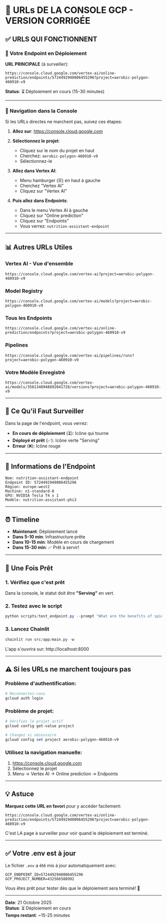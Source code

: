 # 🔗 URLs DE LA CONSOLE GCP - VERSION CORRIGÉE

## ✅ URLS QUI FONCTIONNENT

### 🎯 Votre Endpoint en Déploiement

**URL PRINCIPALE** (à surveiller):
```
https://console.cloud.google.com/vertex-ai/online-prediction/endpoints/5724492940806455296?project=aerobic-polygon-460910-v9
```

**Status**: ⏳ Déploiement en cours (15-30 minutes)

---

### 📍 Navigation dans la Console

Si les URLs directes ne marchent pas, suivez ces étapes:

1. **Allez sur**: https://console.cloud.google.com

2. **Sélectionnez le projet**: 
   - Cliquez sur le nom du projet en haut
   - Cherchez: `aerobic-polygon-460910-v9`
   - Sélectionnez-le

3. **Allez dans Vertex AI**:
   - Menu hamburger (☰) en haut à gauche
   - Cherchez "Vertex AI"
   - Cliquez sur "Vertex AI"

4. **Puis allez dans Endpoints**:
   - Dans le menu Vertex AI à gauche
   - Cliquez sur "Online prediction" 
   - Cliquez sur "Endpoints"
   - Vous verrez: `nutrition-assistant-endpoint`

---

## 📊 Autres URLs Utiles

### Vertex AI - Vue d'ensemble
```
https://console.cloud.google.com/vertex-ai?project=aerobic-polygon-460910-v9
```

### Model Registry
```
https://console.cloud.google.com/vertex-ai/models?project=aerobic-polygon-460910-v9
```

### Tous les Endpoints
```
https://console.cloud.google.com/vertex-ai/online-prediction/endpoints?project=aerobic-polygon-460910-v9
```

### Pipelines
```
https://console.cloud.google.com/vertex-ai/pipelines/runs?project=aerobic-polygon-460910-v9
```

### Votre Modèle Enregistré
```
https://console.cloud.google.com/vertex-ai/models/3561348948692041728/versions?project=aerobic-polygon-460910-v9
```

---

## 🎯 Ce Qu'il Faut Surveiller

Dans la page de l'endpoint, vous verrez:

- **En cours de déploiement** (⏳): Icône qui tourne
- **Déployé et prêt** (✅): Icône verte "Serving"
- **Erreur** (❌): Icône rouge

---

## 📝 Informations de l'Endpoint

```
Nom: nutrition-assistant-endpoint
Endpoint ID: 5724492940806455296
Région: europe-west2
Machine: n1-standard-8
GPU: NVIDIA Tesla T4 x 1
Modèle: nutrition-assistant-phi3
```

---

## ⏰ Timeline

- **Maintenant**: Déploiement lancé
- **Dans 5-10 min**: Infrastructure prête
- **Dans 10-15 min**: Modèle en cours de chargement
- **Dans 15-30 min**: ✅ Prêt à servir!

---

## 🧪 Une Fois Prêt

### 1. Vérifiez que c'est prêt
Dans la console, le statut doit être **"Serving"** en vert.

### 2. Testez avec le script
```powershell
python scripts/test_endpoint.py --prompt "What are the benefits of spinach?"
```

### 3. Lancez Chainlit
```powershell
chainlit run src/app/main.py -w
```

L'app s'ouvrira sur: http://localhost:8000

---

## ⚠️ Si les URLs ne marchent toujours pas

### Problème d'authentification:
```powershell
# Reconnectez-vous
gcloud auth login
```

### Problème de projet:
```powershell
# Vérifiez le projet actif
gcloud config get-value project

# Changez si nécessaire
gcloud config set project aerobic-polygon-460910-v9
```

### Utilisez la navigation manuelle:
1. https://console.cloud.google.com
2. Sélectionnez le projet
3. Menu → Vertex AI → Online prediction → Endpoints

---

## 💡 Astuce

**Marquez cette URL en favori** pour y accéder facilement:
```
https://console.cloud.google.com/vertex-ai/online-prediction/endpoints/5724492940806455296?project=aerobic-polygon-460910-v9
```

C'est LA page à surveiller pour voir quand le déploiement est terminé.

---

## ✅ Votre .env est à jour

Le fichier `.env` a été mis à jour automatiquement avec:
```
GCP_ENDPOINT_ID=5724492940806455296
GCP_PROJECT_NUMBER=432566588992
```

Vous êtes prêt pour tester dès que le déploiement sera terminé! 🎉

---

**Date**: 21 Octobre 2025  
**Status**: ⏳ Déploiement en cours  
**Temps restant**: ~15-25 minutes
